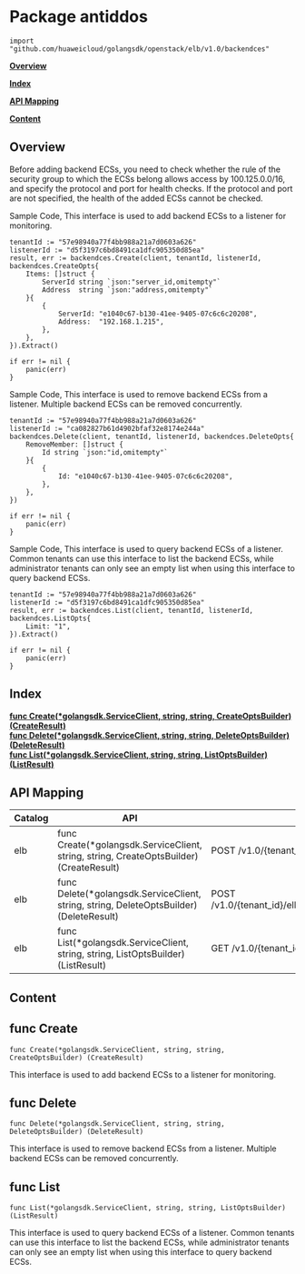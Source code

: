 # Package antiddos
    import "github.com/huaweicloud/golangsdk/openstack/elb/v1.0/backendces"
**[Overview](#overview)**  

**[Index](#index)**  

**[API Mapping](#api-mapping)**  

**[Content](#content)**  

## Overview
Before adding backend ECSs, you need to check whether the rule of the security group to which the ECSs belong allows access by 100.125.0.0/16, and specify the protocol and port for health checks. If the protocol and port are not specified, the health of the added ECSs cannot be checked.

Sample Code, This interface is used to add backend ECSs to a listener for monitoring.

    
    tenantId := "57e98940a77f4bb988a21a7d0603a626"
    listenerId := "d5f3197c6bd8491ca1dfc905350d85ea"
    result, err := backendces.Create(client, tenantId, listenerId, backendces.CreateOpts{
        Items: []struct {
            ServerId string `json:"server_id,omitempty"`
            Address  string `json:"address,omitempty"`
        }{
            {
                ServerId: "e1040c67-b130-41ee-9405-07c6c6c20208",
                Address:  "192.168.1.215",
            },
        },
    }).Extract()
    
    if err != nil {
        panic(err)
    }
    
Sample Code, This interface is used to remove backend ECSs from a listener. Multiple backend ECSs can be removed concurrently.

    
    tenantId := "57e98940a77f4bb988a21a7d0603a626"
    listenerId := "ca082827b61d4902bfaf32e8174e244a"
    backendces.Delete(client, tenantId, listenerId, backendces.DeleteOpts{
        RemoveMember: []struct {
            Id string `json:"id,omitempty"`
        }{
            {
                Id: "e1040c67-b130-41ee-9405-07c6c6c20208",
            },
        },
    })
    
    if err != nil {
        panic(err)
    }
    
Sample Code, This interface is used to query backend ECSs of a listener. Common tenants can use this interface to list the backend ECSs, while administrator tenants can only see an empty list when using this interface to query backend ECSs.

    
    tenantId := "57e98940a77f4bb988a21a7d0603a626"
    listenerId := "d5f3197c6bd8491ca1dfc905350d85ea"
    result, err := backendces.List(client, tenantId, listenerId, backendces.ListOpts{
        Limit: "1",
    }).Extract()
    
    if err != nil {
        panic(err)
    }
## Index
**[func Create(*golangsdk.ServiceClient, string, string, CreateOptsBuilder) (CreateResult)](#func-create)**  
**[func Delete(*golangsdk.ServiceClient, string, string, DeleteOptsBuilder) (DeleteResult)](#func-delete)**  
**[func List(*golangsdk.ServiceClient, string, string, ListOptsBuilder) (ListResult)](#func-list)**  
## API Mapping
|Catalog|API|EndPoint|
|----|---|--------|
|elb|func Create(*golangsdk.ServiceClient, string, string, CreateOptsBuilder) (CreateResult)|POST /v1.0/{tenant_id}/elbaas/listeners/{listener_id}/members|
|elb|func Delete(*golangsdk.ServiceClient, string, string, DeleteOptsBuilder) (DeleteResult)|POST /v1.0/{tenant_id}/elbaas/listeners/{listener_id}/members/action|
|elb|func List(*golangsdk.ServiceClient, string, string, ListOptsBuilder) (ListResult)|GET /v1.0/{tenant_id}/elbaas/listeners/{listener_id}/members|
## Content
## func Create
    func Create(*golangsdk.ServiceClient, string, string, CreateOptsBuilder) (CreateResult)  
This interface is used to add backend ECSs to a listener for monitoring.
## func Delete
    func Delete(*golangsdk.ServiceClient, string, string, DeleteOptsBuilder) (DeleteResult)  
This interface is used to remove backend ECSs from a listener. Multiple backend ECSs can be removed concurrently.
## func List
    func List(*golangsdk.ServiceClient, string, string, ListOptsBuilder) (ListResult)  
This interface is used to query backend ECSs of a listener. Common tenants can use this interface to list the backend ECSs, while administrator tenants can only see an empty list when using this interface to query backend ECSs.
